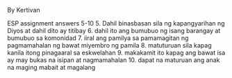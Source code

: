 By Kertivan

ESP assignment answers 5-10
5. Dahil binasbasan sila ng kapangyarihan ng Diyos at dahil dito ay titibay
6. dahil ito ang bumubuo ng isang barangay at bumubuo sa komonidad
7. iiral ang pamilya sa pamamagitan ng pagmamahalan ng bawat miyembro ng pamila
8. matuturuan sila kapag kanila itong pinagaaral sa eskwelahan
9. makakamit ito kapag ang bawat isa ay may bukas na isipan at nagmamahalan
10. dapat na maturuan ang anak na maging mabait at magalang
